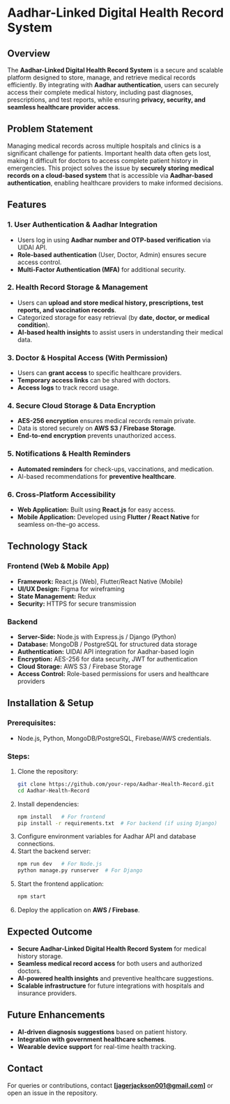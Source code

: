 # Aadhar-Linked Digital Health Record System

## Overview
The **Aadhar-Linked Digital Health Record System** is a secure and scalable platform designed to store, manage, and retrieve medical records efficiently. By integrating with **Aadhar authentication**, users can securely access their complete medical history, including past diagnoses, prescriptions, and test reports, while ensuring **privacy, security, and seamless healthcare provider access**.

## Problem Statement
Managing medical records across multiple hospitals and clinics is a significant challenge for patients. Important health data often gets lost, making it difficult for doctors to access complete patient history in emergencies. This project solves the issue by **securely storing medical records on a cloud-based system** that is accessible via **Aadhar-based authentication**, enabling healthcare providers to make informed decisions.

## Features
### 1. User Authentication & Aadhar Integration
- Users log in using **Aadhar number and OTP-based verification** via UIDAI API.
- **Role-based authentication** (User, Doctor, Admin) ensures secure access control.
- **Multi-Factor Authentication (MFA)** for additional security.

### 2. Health Record Storage & Management
- Users can **upload and store medical history, prescriptions, test reports, and vaccination records**.
- Categorized storage for easy retrieval (by **date, doctor, or medical condition**).
- **AI-based health insights** to assist users in understanding their medical data.

### 3. Doctor & Hospital Access (With Permission)
- Users can **grant access** to specific healthcare providers.
- **Temporary access links** can be shared with doctors.
- **Access logs** to track record usage.

### 4. Secure Cloud Storage & Data Encryption
- **AES-256 encryption** ensures medical records remain private.
- Data is stored securely on **AWS S3 / Firebase Storage**.
- **End-to-end encryption** prevents unauthorized access.

### 5. Notifications & Health Reminders
- **Automated reminders** for check-ups, vaccinations, and medication.
- AI-based recommendations for **preventive healthcare**.

### 6. Cross-Platform Accessibility
- **Web Application:** Built using **React.js** for easy access.
- **Mobile Application:** Developed using **Flutter / React Native** for seamless on-the-go access.

## Technology Stack
### **Frontend (Web & Mobile App)**
- **Framework:** React.js (Web), Flutter/React Native (Mobile)
- **UI/UX Design:** Figma for wireframing
- **State Management:** Redux
- **Security:** HTTPS for secure transmission

### **Backend**
- **Server-Side:** Node.js with Express.js / Django (Python)
- **Database:** MongoDB / PostgreSQL for structured data storage
- **Authentication:** UIDAI API integration for Aadhar-based login
- **Encryption:** AES-256 for data security, JWT for authentication
- **Cloud Storage:** AWS S3 / Firebase Storage
- **Access Control:** Role-based permissions for users and healthcare providers

## Installation & Setup
### Prerequisites:
- Node.js, Python, MongoDB/PostgreSQL, Firebase/AWS credentials.

### Steps:
1. Clone the repository:
   ```sh
   git clone https://github.com/your-repo/Aadhar-Health-Record.git
   cd Aadhar-Health-Record
   ```
2. Install dependencies:
   ```sh
   npm install   # For frontend
   pip install -r requirements.txt  # For backend (if using Django)
   ```
3. Configure environment variables for Aadhar API and database connections.
4. Start the backend server:
   ```sh
   npm run dev   # For Node.js
   python manage.py runserver  # For Django
   ```
5. Start the frontend application:
   ```sh
   npm start
   ```
6. Deploy the application on **AWS / Firebase**.

## Expected Outcome
- **Secure Aadhar-Linked Digital Health Record System** for medical history storage.
- **Seamless medical record access** for both users and authorized doctors.
- **AI-powered health insights** and preventive healthcare suggestions.
- **Scalable infrastructure** for future integrations with hospitals and insurance providers.

## Future Enhancements
- **AI-driven diagnosis suggestions** based on patient history.
- **Integration with government healthcare schemes**.
- **Wearable device support** for real-time health tracking.


## Contact
For queries or contributions, contact **[jagerjackson001@gmail.com]** or open an issue in the repository.

